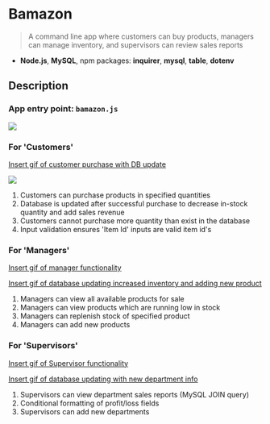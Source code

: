 # Bamazon

> A command line app where customers can buy products, managers can manage inventory, and supervisors can review sales reports

* **Node.js**, **MySQL**, npm packages: **inquirer**, **mysql**, **table**, **dotenv**

## Description

### App entry point: ```bamazon.js```

![](https://user-images.githubusercontent.com/26657982/38476086-074e90b6-3b7a-11e8-8276-68769fe22563.gif)


### For 'Customers'

[Insert gif of customer purchase with DB update]()

![](https://user-images.githubusercontent.com/26657982/38476384-75c1a028-3b7b-11e8-8921-0e23f11ac32d.gif)

1. Customers can purchase products in specified quantities
2. Database is updated after successful purchase to decrease in-stock quantity and add sales revenue
3. Customers cannot purchase more quantity than exist in the database
4. Input validation ensures 'Item Id' inputs are valid item id's

### For 'Managers'

[Insert gif of manager functionality]()

[Insert gif of database updating increased inventory and adding new product]()

1. Managers can view all available products for sale
2. Managers can view products which are running low in stock
3. Managers can replenish stock of specified product
4. Managers can add new products

### For 'Supervisors'

[Insert gif of Supervisor functionality]()

[Insert gif of database updating with new department info]()

1. Supervisors can view department sales reports (MySQL JOIN query)
2. Conditional formatting of profit/loss fields
3. Supervisors can add new departments